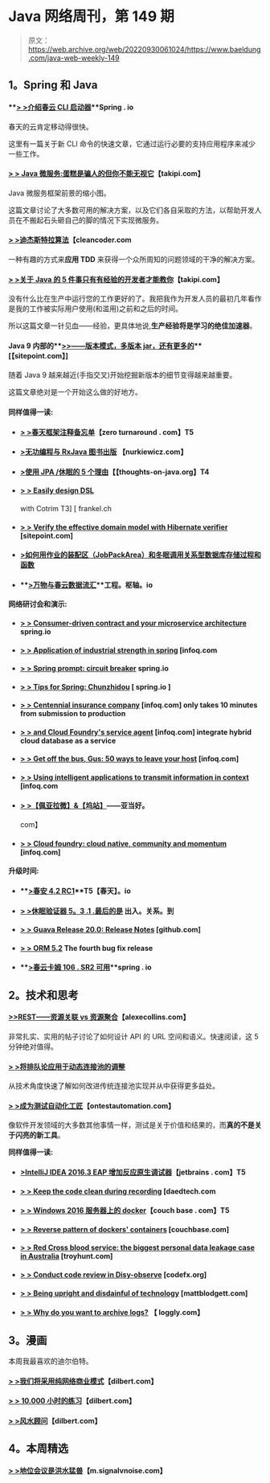 # Java 网络周刊，第 149 期

> 原文：<https://web.archive.org/web/20220930061024/https://www.baeldung.com/java-web-weekly-149>

## **1。Spring 和 Java**

#### **[> >介绍春云 CLI 启动器](https://web.archive.org/web/20220812062006/https://spring.io/blog/2016/11/02/introducing-the-spring-cloud-cli-launcher)**Spring . io

春天的云肯定移动得很快。

这里有一篇关于新 CLI 命令的快速文章，它通过运行必要的支持应用程序来减少一些工作。

#### **[> > Java 微服务:蛋糕是骗人的但你不能无视它](https://web.archive.org/web/20220812062006/http://blog.takipi.com/java-microservices-the-cake-is-a-lie-but-you-cant-ignore-it/)**【takipi.com】

Java 微服务框架前景的缩小图。

这篇文章讨论了大多数可用的解决方案，以及它们各自采取的方法，以帮助开发人员在不搬起石头砸自己的脚的情况下实现微服务。

#### **[> >迪杰斯特拉算法](https://web.archive.org/web/20220812062006/http://blog.cleancoder.com/uncle-bob/2016/10/26/DijkstrasAlg.html)**【cleancoder.com

一种有趣的方式来**应用 TDD** 来获得一个众所周知的问题领域的干净的解决方案。

#### **[> >关于 Java 的 5 件事只有有经验的开发者才能教你](https://web.archive.org/web/20220812062006/http://blog.takipi.com/5-things-only-experienced-developers-can-teach-you-about-java/)**【takipi.com】

没有什么比在生产中运行您的工作更好的了。我把我作为开发人员的最初几年看作是我的工作被实际用户使用(和滥用)之前和之后的时间。

所以这篇文章一针见血——经验，更具体地说,**生产经验将是学习的绝佳加速器**。

#### Java 9 内部的**[>>——版本模式，多版本 jar，还有更多的](https://web.archive.org/web/20220812062006/https://www.sitepoint.com/inside-java-9-part-i/)**[【sitepoint.com】]

随着 Java 9 越来越近(手指交叉)开始挖掘新版本的细节变得越来越重要。

这篇文章绝对是一个开始这么做的好地方。

#### **同样值得一读:**

*   #### **[> >春天框架注释备忘单](https://web.archive.org/web/20220812062006/https://zeroturnaround.com/rebellabs/spring-framework-annotations-cheat-sheet/)**【zero turnaround . com】T5

*   #### **[>无功编程与 RxJava 图书出版](https://web.archive.org/web/20220812062006/http://www.nurkiewicz.com/2016/10/reactive-programming-with-rxjava-book.html)** 【nurkiewicz.com】

*   #### **[>使用 JPA /休眠的 5 个理由](https://web.archive.org/web/20220812062006/http://www.thoughts-on-java.org/5-reasons-use-jpa-hibernate/)【【thoughts-on-java.org】T4**

*   #### **[> > Easily design DSL](https://web.archive.org/web/20220812062006/https://blog.frankel.ch/easy-dsl-design-with-kotlin/)**

    with Cotrim T3] [ frankel.ch
*   #### **[> > Verify the effective domain model with Hibernate verifier](https://web.archive.org/web/20220812062006/https://www.sitepoint.com/effective-domain-model-validation-with-hibernate-validator/)** [sitepoint.com]

*   #### **[>如何用作业的装配区（JobPackArea）和冬眠调用关系型数据库存储过程和函数](https://web.archive.org/web/20220812062006/https://vladmihalcea.com/2016/11/03/how-to-call-mysql-stored-procedures-and-functions-with-jpa-and-hibernate/)**

*   #### **[>万物与春云数据流汇](https://web.archive.org/web/20220812062006/http://engineering.pivotal.io/post/spring-cloud-data-flow-sink/)**工程。枢轴。io

**网络研讨会和演示:**

*   #### **[> > Consumer-driven contract and your microservice architecture](https://web.archive.org/web/20220812062006/https://spring.io/blog/2016/10/31/webinar-replay-consumer-driven-contracts-and-your-microservice-architecture)** spring.io

*   #### **[> > Application of industrial strength in spring](https://web.archive.org/web/20220812062006/https://www.infoq.com/presentations/spring-rest-industry)** [infoq.com

*   #### **[> > Spring prompt: circuit breaker](https://web.archive.org/web/20220812062006/https://spring.io/blog/2016/10/27/spring-tips-circuit-breakers)** spring.io

*   #### **[> > Tips for Spring: Chunzhidou](https://web.archive.org/web/20220812062006/https://spring.io/blog/2016/11/02/spring-tips-spring-aware-beans)** [ spring.io ]

*   #### **[> > Centennial insurance company](https://web.archive.org/web/20220812062006/https://www.infoq.com/presentations/liberty-mutual-ci-cd)** [infoq.com] only takes 10 minutes from submission to production

*   #### **[> > and Cloud Foundry's service agent](https://web.archive.org/web/20220812062006/https://www.infoq.com/presentations/daas-cloud-foundry-service-broker)** [infoq.com] integrate hybrid cloud database as a service

*   #### **[> > Get off the bus, Gus: 50 ways to leave your host](https://web.archive.org/web/20220812062006/https://www.infoq.com/presentations/migration-spring-data-flow)** [infoq.com]

*   #### **[> > Using intelligent applications to transmit information in context](https://web.archive.org/web/20220812062006/https://www.infoq.com/presentations/data-smart-applications)** [infoq.com

*   #### **[> >【佩亚拉微】&【坞站】](https://web.archive.org/web/20220812062006/http://www.adam-bien.com/roller/abien/entry/payara_micro_and_docker)**——亚当好。

    com】
*   #### **[> > Cloud foundry: cloud native, community and momentum](https://web.archive.org/web/20220812062006/https://www.infoq.com/presentations/trends-cloud-foundry)** [infoq.com]

**升级时间:**

*   #### **[>春安 4.2 RC1](https://web.archive.org/web/20220812062006/https://spring.io/blog/2016/10/27/spring-security-4-2-rc1)**T5【春天】。io

*   #### **[> >休眠验证器 5。3 .1 .最后的是](https://web.archive.org/web/20220812062006/http://in.relation.to/2016/10/27/hibernate-validator-531-final-out/)** 出入。关系。到

*   #### **[> > Guava Release 20.0: Release Notes](https://web.archive.org/web/20220812062006/https://github.com/google/guava/wiki/Release20)** [github.com]

*   #### **[> > ORM 5.2](https://web.archive.org/web/20220812062006/http://in.relation.to/2016/10/26/hibernate-orm-524-final-release/)** The fourth bug fix release

*   #### **[>春云卡姆 106 . SR2 可用](https://web.archive.org/web/20220812062006/https://spring.io/blog/2016/11/02/spring-cloud-camden-sr2-is-available)**spring . io

## **2。技术和思考**

#### **[>>REST——资源关联 vs 资源聚合](https://web.archive.org/web/20220812062006/http://www.alexecollins.com/rest-resource-association-vs-resource-aggregation/)**【alexecollins.com】

非常扎实、实用的帖子讨论了如何设计 API 的 URL 空间和语义。快速阅读，这 5 分钟绝对值得。

#### **[> >将排队论应用于动态连接池的调整](https://web.archive.org/web/20220812062006/https://blog.jooq.org/2016/11/02/applying-queueing-theory-to-dynamic-connection-pool-sizing-with-flexypool/)**

从技术角度快速了解如何改进传统连接池实现并从中获得更多益处。

#### **[> >成为测试自动化工匠](https://web.archive.org/web/20220812062006/http://www.ontestautomation.com/on-becoming-a-test-automation-craftsman/)**【ontestautomation.com】

像软件开发领域的大多数其他事情一样，测试是关于价值和结果的，而**真的不是关于闪亮的新工具**。

**同样值得一读:**

*   #### **[>IntelliJ IDEA 2016.3 EAP 增加反应原生调试器](https://web.archive.org/web/20220812062006/https://blog.jetbrains.com/idea/2016/10/intellij-idea-2016-3-eap-adds-react-native-debugger/)**【jetbrains . com】T5

*   #### **[> > Keep the code clean during recording](https://web.archive.org/web/20220812062006/http://www.daedtech.com/keeping-code-clean-logging/)** [daedtech.com

*   #### **[> > Windows 2016 服务器上的 docker](https://web.archive.org/web/20220812062006/http://blog.couchbase.com/2016/october/docker-on-windows-2016-server)**【couch base . com】T5

*   #### **[> > Reverse pattern of dockers' containers](https://web.archive.org/web/20220812062006/http://blog.couchbase.com/2016/october/docker-container-anti-patterns)** [couchbase.com]

*   #### **[> > Red Cross blood service: the biggest personal data leakage case in Australia](https://web.archive.org/web/20220812062006/https://www.troyhunt.com/the-red-cross-blood-service-australias-largest-ever-leak-of-personal-data/)** [troyhunt.com]

*   #### **[> > Conduct code review in Disy-observe](https://web.archive.org/web/20220812062006/http://blog.codefx.org/techniques/code-reviews-disy-part-3/)** [codefx.org]

*   #### **[> > Being upright and disdainful of technology](https://web.archive.org/web/20220812062006/http://www.mattblodgett.com/2016/10/a-healthy-disdain-for-technology.html)** [mattblodgett.com]

*   #### **[> > Why do you want to archive logs?](https://web.archive.org/web/20220812062006/https://www.loggly.com/blog/why-should-i-archive-my-logs/)** 【 loggly.com】

## **3。漫画**

本周我最喜欢的迪尔伯特。

#### **[> >我们将采用纯网络商业模式](https://web.archive.org/web/20220812062006/http://dilbert.com/strip/2010-08-14)**【dilbert.com】

#### **[> > 10.000 小时的练习](https://web.archive.org/web/20220812062006/http://dilbert.com/strip/2012-11-03)**【dilbert.com】

#### **[> >风水顾问](https://web.archive.org/web/20220812062006/http://dilbert.com/strip/2012-06-01)**【dilbert.com】

## **4。本周精选**

#### **[> >地位会议是洪水猛兽](https://web.archive.org/web/20220812062006/https://m.signalvnoise.com/status-meetings-are-the-scourge-39f49267ca90#.v6vnu7g52)**【m.signalvnoise.com】